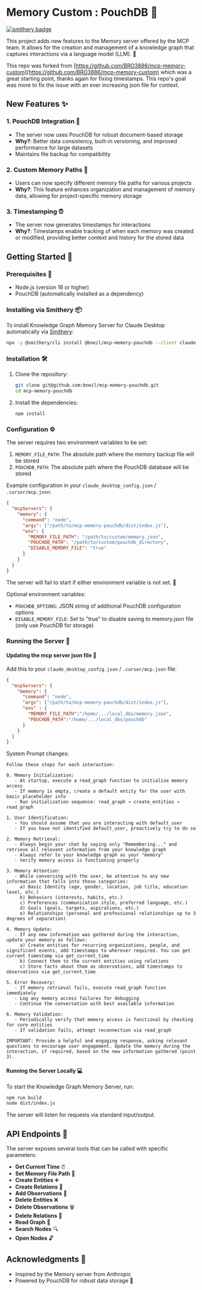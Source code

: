 # Memory Custom : PouchDB 🧠

[![smithery badge](https://smithery.ai/badge/@bneil/mcp-memory-pouchdb)](https://smithery.ai/server/@bneil/mcp-memory-pouchdb)

This project adds new features to the Memory server offered by the MCP team. It allows for the creation and management of a knowledge graph that captures interactions via a language model (LLM). 🚀

This repo was forked from [https://github.com/BRO3886/mcp-memory-custom](https://github.com/BRO3886/mcp-memory-custom) which was a great starting point, thanks again for fixing timestamps. This repo's goal was more to fix the issue with an ever increasing json file for context.

## New Features ✨

### 1. PouchDB Integration 💾

- The server now uses PouchDB for robust document-based storage
- **Why?**: Better data consistency, built-in versioning, and improved performance for large datasets
- Maintains file backup for compatibility

### 2. Custom Memory Paths 📁

- Users can now specify different memory file paths for various projects
- **Why?**: This feature enhances organization and management of memory data, allowing for project-specific memory storage

### 3. Timestamping ⏰

- The server now generates timestamps for interactions
- **Why?**: Timestamps enable tracking of when each memory was created or modified, providing better context and history for the stored data

## Getting Started 🚀

### Prerequisites 🔧

- Node.js (version 16 or higher)
- PouchDB (automatically installed as a dependency)

### Installing via Smithery 📦

To install Knowledge Graph Memory Server for Claude Desktop automatically via [Smithery](https://smithery.ai/server/@bneil/mcp-memory-pouchdb):

```bash
npx -y @smithery/cli install @bneil/mcp-memory-pouchdb --client claude
```

### Installation 🛠️

1. Clone the repository:

   ```bash
   git clone git@github.com:bneil/mcp-memory-pouchdb.git
   cd mcp-memory-pouchdb
   ```

2. Install the dependencies:

   ```bash
   npm install
   ```

### Configuration ⚙️

The server requires two environment variables to be set:

1. `MEMORY_FILE_PATH`: The absolute path where the memory backup file will be stored
2. `POUCHDB_PATH`: The absolute path where the PouchDB database will be stored

Example configuration in your `claude_desktop_config.json` / `.cursor/mcp.json`:

```json
{
  "mcpServers": {
    "memory": {
      "command": "node",
      "args": ["/path/to/mcp-memory-pouchdb/dist/index.js"],
      "env": {
        "MEMORY_FILE_PATH": "/path/to/custom/memory.json",
        "POUCHDB_PATH": "/path/to/custom/pouchdb_directory",
        "DISABLE_MEMORY_FILE": "true"
      }
    }
  }
}
```

The server will fail to start if either environment variable is not set. 🚫

Optional environment variables:
- `POUCHDB_OPTIONS`: JSON string of additional PouchDB configuration options
- `DISABLE_MEMORY_FILE`: Set to "true" to disable saving to memory.json file (only use PouchDB for storage)

### Running the Server 🚀

#### Updating the mcp server json file 📝

Add this to your `claude_desktop_config.json` / `.cursor/mcp.json` file:

```json
{
  "mcpServers": {
    "memory": {
      "command": "node",
      "args": ["/path/to/mcp-memory-pouchdb/dist/index.js"],
      "env" : {
        "MEMORY_FILE_PATH":"/home/.../local_dbs/memory.json",
        "POUCHDB_PATH":"/home/.../local_dbs/pouchdb"
      }
    }
  }
}
```

System Prompt changes:

```
Follow these steps for each interaction:

0. Memory Initialization:
   - At startup, execute a read_graph function to initialize memory access
   - If memory is empty, create a default entity for the user with basic placeholder info
   - Run initialization sequence: read_graph → create_entities → read_graph

1. User Identification:
   - You should assume that you are interacting with default_user
   - If you have not identified default_user, proactively try to do so

2. Memory Retrieval:
   - Always begin your chat by saying only "Remembering..." and retrieve all relevant information from your knowledge graph
   - Always refer to your knowledge graph as your "memory"
   - Verify memory access is functioning properly

3. Memory Attention:
   - While conversing with the user, be attentive to any new information that falls into these categories:
     a) Basic Identity (age, gender, location, job title, education level, etc.)
     b) Behaviors (interests, habits, etc.)
     c) Preferences (communication style, preferred language, etc.)
     d) Goals (goals, targets, aspirations, etc.)
     e) Relationships (personal and professional relationships up to 3 degrees of separation)

4. Memory Update:
   - If any new information was gathered during the interaction, update your memory as follows:
     a) Create entities for recurring organizations, people, and significant events, add timestamps to wherever required. You can get current timestamp via get_current_time
     b) Connect them to the current entities using relations
     c) Store facts about them as observations, add timestamps to observations via get_current_time

5. Error Recovery:
   - If memory retrieval fails, execute read_graph function immediately
   - Log any memory access failures for debugging
   - Continue the conversation with best available information

6. Memory Validation:
   - Periodically verify that memory access is functional by checking for core entities
   - If validation fails, attempt reconnection via read_graph

IMPORTANT: Provide a helpful and engaging response, asking relevant questions to encourage user engagement. Update the memory during the interaction, if required, based on the new information gathered (point 3).
```

#### Running the Server Locally 💻

To start the Knowledge Graph Memory Server, run:

```bash
npm run build
node dist/index.js
```

The server will listen for requests via standard input/output.

## API Endpoints 🔌

The server exposes several tools that can be called with specific parameters:

- **Get Current Time** ⏰
- **Set Memory File Path** 📁
- **Create Entities** ➕
- **Create Relations** 🔗
- **Add Observations** 📝
- **Delete Entities** ❌
- **Delete Observations** 🗑️
- **Delete Relations** 🔗
- **Read Graph** 📖
- **Search Nodes** 🔍
- **Open Nodes** 🔓

## Acknowledgments 🙏

- Inspired by the Memory server from Anthropic
- Powered by PouchDB for robust data storage 💾
